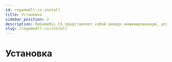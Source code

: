 ```yaml
---
id: regamedll-cs-install
title: Установка
sidebar_position: 2
description: ReGameDLL_CS представляет собой реверс-инжинированную, улучшенную версию GameDLL для Counter-Strike, включающую расширенный функционал, оптимизации и новые возможности API.
slug: /regamedll-cs/install
---
```


<head>
  <title>ReGameDLL_CS: Установка | ReHLDS</title>
</head>

# Установка
